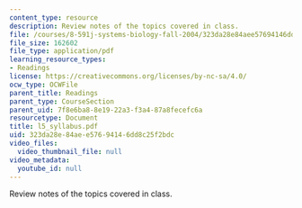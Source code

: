 ```yaml
---
content_type: resource
description: Review notes of the topics covered in class.
file: /courses/8-591j-systems-biology-fall-2004/323da28e84aee57694146dd8c25f2bdc_l5_syllabus.pdf
file_size: 162602
file_type: application/pdf
learning_resource_types:
- Readings
license: https://creativecommons.org/licenses/by-nc-sa/4.0/
ocw_type: OCWFile
parent_title: Readings
parent_type: CourseSection
parent_uid: 7f8e6ba8-8e19-22a3-f3a4-87a8fecefc6a
resourcetype: Document
title: l5_syllabus.pdf
uid: 323da28e-84ae-e576-9414-6dd8c25f2bdc
video_files:
  video_thumbnail_file: null
video_metadata:
  youtube_id: null
---
```

Review notes of the topics covered in class.